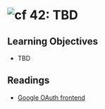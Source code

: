 ![cf](http://i.imgur.com/7v5ASc8.png) 42: TBD
===

## Learning Objectives
* TBD

## Readings
* [Google OAuth frontend](https://developers.google.com/identity/protocols/OAuth2UserAgent)

